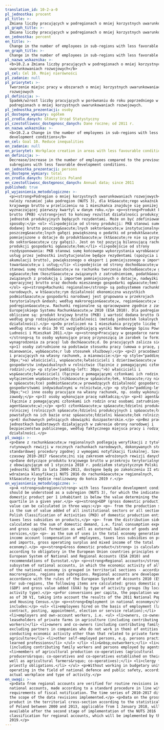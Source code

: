 ```yaml
---
translation_id: 10-2-a-0
pl_jednostka: procent
pl_title: >-
  Zmiana liczby pracujących w podregionach o mniej korzystnych uwarunkowaniach rozwojowych
pl_graph_title: >-
  Zmiana liczby pracujących w podregionach o mniej korzystnych uwarunkowaniach rozwojowych
en_jednostka: percent
en_title: >-
  Change in the number of employees in sub-regions with less favorable development conditions
en_graph_title: >-
  Change in the number of employees in sub-regions with less favorable development conditions
pl_nazwa_wskaznika: >-
  <b>10.2.a Zmiana liczby pracujących w podregionach o mniej korzystnych
  uwarunkowaniach rozwojowych</b>
pl_cel: Cel 10. Mniej nierówności
pl_zadanie: null
pl_priorytet: >-
  Tworzenie miejsc pracy w obszarach o mniej korzystnych uwarunkowaniach
  rozwojowych
pl_definicja: >-
  Spadek/wzrost liczby pracujących w porównaniu do roku poprzedniego w
  podregionach o mniej korzystnych uwarunkowaniach rozwojowych.
pl_jednostka_prezentacji: osoby
pl_dostepne_wymiary: ogółem
pl_zrodlo_danych: Główny Urząd Statystyczny
pl_czestotliwosc_dostępnosc_danych: Dane roczne; od 2011 r.
en_nazwa_wskaznika: >-
  <b>10.2.a Change in the number of employees in sub-regions with less favorable
  development conditions</b>
en_cel: Goal 10. Reduce inequalities
en_zadanie: null
en_priorytet: Workplace creation in areas with less favourable conditions for development
en_definicja: >-
  Decrease/increase in the number of employees compared to the previous year in
  subregions with less favorable development conditions.
en_jednostka_prezentacji: persons
en_dostepne_wymiary: total
en_zrodlo_danych: Statistics Poland
en_czestotliwosc_dostępnosc_danych: Annual data; since 2011
published: true
pl_wyjasnienia_metodologiczne: >-
  <p><strong>Podregion o mniej korzystnych uwarunkowaniach rozwojowych</strong>
  należy rozumieć jako podregion (NUTS 3), dla kt&oacute;rego wskaźnik produktu
  krajowego brutto w przeliczeniu na 1 mieszkańca znajduje się poniżej wartości
  wyznaczającej pierwszy kwartyl w danym roku.</p> <p><strong>Produkt krajowy
  brutto (PKB) </strong>jest to końcowy rezultat działalności produkcyjnej
  jednostek produkcyjnych będących rezydentami. Może on być zdefiniowany na trzy
  sposoby:</p> <ol> <li>podejście od strony produkcji: PKB stanowi sumę wartości
  dodanej brutto poszczeg&oacute;lnych sektor&oacute;w instytucjonalnych lub
  poszczeg&oacute;lnych gałęzi powiększoną o podatki od produkt&oacute;w
  pomniejszone o dotacje do produkt&oacute;w (kt&oacute;re nie są przydzielone
  do sektor&oacute;w czy gałęzi). Jest on też pozycją bilansującą rachunku
  produkcji gospodarki og&oacute;łem;</li> <li>podejście od strony
  rozdysponowania: PKB stanowi sumę końcowego wykorzystania wyrob&oacute;w i
  usług przez jednostki instytucjonalne będące rezydentami (spożycia i
  akumulacji brutto), powiększonego o eksport i pomniejszonego o import
  towar&oacute;w i usług;</li> <li>podejście od strony dochod&oacute;w: PKB
  stanowi sumę rozchod&oacute;w na rachunku tworzenia dochod&oacute;w gospodarki
  og&oacute;łem (koszt&oacute;w związanych z zatrudnieniem, podatk&oacute;w
  związanych z produkcją i importem pomniejszonych o dotacje, nadwyżki
  operacyjnej brutto oraz dochodu mieszanego gospodarki og&oacute;łem).</li>
  </ol> <p><strong>Rachunki regionalne</strong> są podsystemem rachunk&oacute;w
  narodowych, w kt&oacute;rym działalność ekonomiczna wszystkich
  podmiot&oacute;w gospodarki narodowej jest grupowana w przekrojach
  terytorialnych &ndash; według makroregion&oacute;w, region&oacute;w i
  podregion&oacute;w. Rachunki regionalne są opracowywane zgodnie z zasadami
  Europejskiego Systemu Rachunk&oacute;w 2010 (ESA 2010). Dla podregion&oacute;w
  obliczane są: produkt krajowy brutto (PKB) i wartość dodana brutto (WDB)
  według grup rodzaj&oacute;w działalności (metodą jednostek lokalnych rodzaju
  działalności).</p> <p>Do przeliczeń na 1 mieszkańca przyjęto liczbę ludności
  według stanu w dniu 30 VI uwzględniającą wyniki Narodowego Spisu Powszechnego
  Ludności i Mieszkań 2011.</p> <p><strong>Pracujący w gospodarce narodowej
  </strong>są to osoby wykonujące pracę przynoszącą im zarobek (w formie
  wynagrodzenia za pracę) lub doch&oacute;d. Do pracujących zalicza się:</p>
  <p>1) osoby zatrudnione na podstawie stosunku pracy (umowa o pracę, powołanie,
  mianowanie, wyb&oacute;r lub stosunek służbowy);</p> <p>2) pracodawc&oacute;w
  i pracujących na własny rachunek, a mianowicie:</p> <p style="padding-left:
  30px;">a) właścicieli, wsp&oacute;łwłaścicieli i dzierżawc&oacute;w
  gospodarstw indywidualnych w rolnictwie (łącznie z pomagającymi członkami ich
  rodzin);</p> <p style="padding-left: 30px;">b) właścicieli i
  wsp&oacute;łwłaścicieli (łącznie z pomagającymi członkami ich rodzin; z
  wyłączeniem wsp&oacute;lnik&oacute;w sp&oacute;łek, kt&oacute;rzy nie pracują
  w sp&oacute;łce) podmiot&oacute;w prowadzących działalność gospodarczą poza
  gospodarstwami indywidualnymi w rolnictwie,</p> <p style="padding-left:
  30px;">c) inne osoby pracujące na własny rachunek, np. osoby wykonujące wolne
  zawody;</p> <p>3) osoby wykonujące pracę nakładczą;</p> <p>4) agent&oacute;w
  (łącznie z pomagającymi członkami ich rodzin oraz osobami zatrudnionymi przez
  agent&oacute;w);</p> <p>5) członk&oacute;w sp&oacute;łdzielni produkcji
  rolniczej (rolniczych sp&oacute;łdzielni produkcyjnych i sp&oacute;łdzielni
  powstałych na ich bazie oraz sp&oacute;łdzielni k&oacute;łek rolniczych);</p>
  <p>6) duchownych pełniących obowiązki duszpasterskie.</p> <p>Bez pracujących w
  jednostkach budżetowych działających w zakresie obrony narodowej i
  bezpieczeństwa publicznego, według faktycznego miejsca pracy i rodzaju
  działalności.</p>
pl_uwagi: >-
  <p>Dane z rachunk&oacute;w regionalnych podlegają weryfikacji z tytułu
  rutynowych rewizji w rocznych rachunkach narodowych, dokonywanych stosownie do
  standardowej procedury zgodnej z wymogami notyfikacji fiskalnej. Szereg
  czasowy 2010-2017 r&oacute;żni się zakresem wdrożonych rewizji danych.</p>
  <p>Dane dotyczące produktu krajowego brutto w przekroju terytorialnym zgodnie
  z obowiązującym od 1 stycznia 2018 r. podziałem statystycznym Polski na
  jednostki NUTS za lata 2000-2013, dostępne będą po zakończeniu II etapu
  wdrażania klasyfikacji NUTS 2016 do rachunk&oacute;w regionalnych,
  kt&oacute;ry będzie realizowany do końca 2019 r.</p>
en_wyjasnienia_metodologiczne: >-
  <p>A <strong>subregion</strong> with less favorable development conditions
  should be understood as a subregion (NUTS 3), for which the indicator of gross
  domestic product per 1 inhabitant is below the value determining the first
  quartile in a given year.</p> <p><strong>GDP (gross domestic product)</strong>
  value can be calculated in three ways:</p> <p>- from the production side GDP
  is the sum of value added of all institutional sectors or all sections of the
  Polish Classification of Activities (PKD) of domestic production entities plus
  taxes less subsidies on products,</p> <p>- from the distribution side GDP is
  calculated as the sum of domestic demand, i.e. final consumption expenditure
  and gross capital formation as well as external balance of goods and
  services,</p> <p>- as the sum of uses in the total economy generation of
  income account (compensation of employees, taxes less subsidies on production
  and imports, gross operating surplus and mixed income of the total
  economy).</p> <p><strong>Gross domestic product</strong> is calculated
  according to obligatory in the European Union countries principles of the
  European System of National and Regional Accounts (ESA 2010) and
  recommendations of Eurostat.</p> <p><strong>Regional accounts</strong> are a
  subsystem of national accounts, in which the economic activity of all entities
  of the national economy is grouped in territorial sections - according to
  macroregions, regions and subregions. Regional accounts are developed in
  accordance with the rules of the European System of Accounts 2010 (ESA 2010).
  For sub-regions, the following items are calculated: gross domestic product
  (GDP) and gross value added (GVA) by type of activity groups (by local type of
  activity type).</p> <p>For conversions per capita, the population was assumed
  as of 30 VI, taking into account the results of the 2011 National Population
  and Housing Census.</p> <p><strong>Employment in national economy</strong>
  includes:</p> <ul> <li>employees hired on the basis of employment (labour
  contract, posting, appointment, election or service relation);</li>
  <li>employers and own-account workers, i.e. <ul> <li>owners, co-owners and
  leaseholders of private farms in agriculture (including contributing family
  workers)</li> <li>owners and co-owners (including contributing family workers;
  excluding partners in companies who do not work in them) of entities
  conducting economic activity other than that related to private farms in
  agriculture</li> <li>other self-employed persons, e.g. persons practising
  learned professions</li> </ul> </li> <li>&nbsp;outworkers;</li> <li>agents
  (including contributing family workers and persons employed by agents);</li>
  <li>members of agricultural production co-operatives (agricultural
  producers&rsquo; co-operatives and co-operatives established on their basis as
  well as agricultural farmers&rsquo; co-operatives);</li> <li>clergy fulfilling
  priestly obligations.</li> </ul> <p>Without working in budgetary units
  operating in the field of national defence and public safety, according to the
  actual workplace and type of activity.</p>
en_uwagi: >-
  <p>Data from regional accounts are verified for routine revisions in annual
  national accounts, made according to a standard procedure in line with the
  requirements of fiscal notification. The time series of 2010-2017 differs in
  the scope of the data revisions implemented.</p> <p>Data on the gross domestic
  product in the territorial cross-section according to the statistical division
  of Poland between 2000 and 2013, applicable from 1 January 2018, will be
  available after the second stage of implementation of the NUTS 2016
  classification for regional accounts, which will be implemented by the end of
  2019.</p>
---
```


